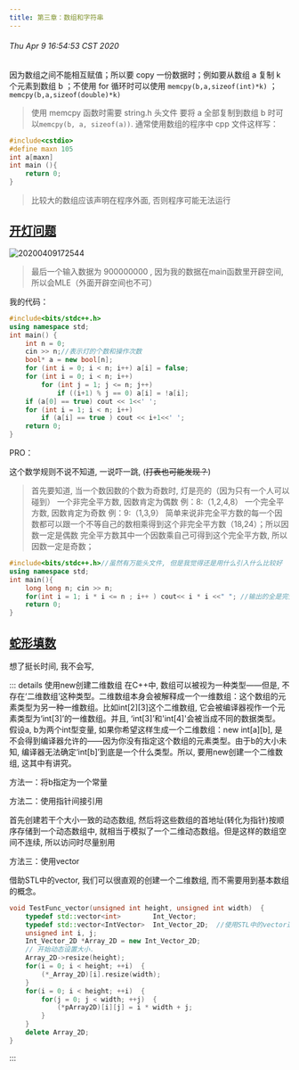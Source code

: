 ```yaml
---
title: 第三章：数组和字符串
---
```


###### Thu Apr 9 16:54:53 CST 2020

因为数组之间不能相互赋值；所以要 copy 一份数据时；例如要从数组 a 复制 k 个元素到数组 b ；不使用 for 循环时可以使用 
`memcpy(b,a,sizeof(int)*k)` ； `memcpy(b,a,sizeof(double)*k)` 

> 使用 memcpy 函数时需要 string.h 头文件 要将 a 全部复制到数组 b 时可以`memcpy(b, a, sizeof(a))`.
通常使用数组的程序中
cpp 文件这样写：

```cpp
#include<cstdio>
#define maxn 105
int a[maxn]
int main (){
    return 0;
}
```
>比较大的数组应该声明在程序外面, 否则程序可能无法运行

## [开灯问题](https://www.luogu.com.cn/problem/P1876)  

![20200409172544](https://raw.githubusercontent.com/fengwei2002/Pictures_02/master/img/20200409172544.png)
>最后一个输入数据为 900000000 , 因为我的数据在main函数里开辟空间, 所以会MLE（外面开辟空间也不可）

我的代码：
``` cpp
#include<bits/stdc++.h>
using namespace std;
int main() {
	int n = 0;
	cin >> n;//表示灯的个数和操作次数
	bool* a = new bool[n];
	for (int i = 0; i < n; i++) a[i] = false;
	for (int i = 0; i < n; i++)
		for (int j = 1; j <= n; j++)
			if ((i+1) % j == 0) a[i] = !a[i];
	if (a[0] == true) cout << 1<<' ';
	for (int i = 1; i < n; i++)
		if (a[i] == true ) cout << i+1<<' ';
	return 0;
}
```

PRO：

这个数学规则不说不知道, 一说吓一跳, (~~打表也可能发现？~~)

> 首先要知道, 当一个数因数的个数为奇数时, 灯是亮的（因为只有一个人可以碰到）
> 一个非完全平方数, 因数肯定为偶数 例：8:（1,2,4,8）
> 一个完全平方数, 因数肯定为奇数 例：9:（1,3,9）
> 简单来说非完全平方数的每一个因数都可以跟一个不等自己的数相乘得到这个非完全平方数（18,24）；所以因数一定是偶数
> 完全平方数其中一个因数乘自己可得到这个完全平方数, 所以因数一定是奇数；

``` cpp
#include<bits/stdc++.h>//虽然有万能头文件, 但是我觉得还是用什么引入什么比较好
using namespace std;
int main(){
    long long n; cin >> n;
    for(int i = 1; i * i <= n ; i++ ) cout<< i * i <<" "; //输出的全是完全平方数
    return 0;
}
```

## [蛇形填数](https://vjudge.net/problem/%E8%AE%A1%E8%92%9C%E5%AE%A2-T1410)

想了挺长时间, 我不会写, 

::: details 使用new创建二维数组
在C++中, 数组可以被视为一种类型——但是, 不存在‘二维数组’这种类型。二维数组本身会被解释成一个一维数组：这个数组的元素类型为另一种一维数组。比如int[2][3]这个二维数组, 它会被编译器视作一个元素类型为‘int[3]’的一维数组。并且, ‘int[3]’和'int[4]'会被当成不同的数据类型。
假设a, b为两个int型变量, 如果你希望这样生成一个二维数组：new int[a][b], 是不会得到编译器允许的——因为你没有指定这个数组的元素类型。由于b的大小未知, 编译器无法确定‘int[b]’到底是一个什么类型。所以, 要用new创建一个二维数组, 这其中有讲究。

方法一：将b指定为一个常量

方法二：使用指针间接引用

首先创建若干个大小一致的动态数组, 然后将这些数组的首地址(转化为指针)按顺序存储到一个动态数组中, 就相当于模拟了一个二维动态数组。但是这样的数组空间不连续, 所以访问时尽量别用

方法三：使用vector

借助STL中的vector, 我们可以很直观的创建一个二维数组, 而不需要用到基本数组的概念。
```cpp
void TestFunc_vector(unsigned int height, unsigned int width)  {  
    typedef std::vector<int>        Int_Vector;  
    typedef std::vector<IntVector>  Int_Vector_2D;  //使用STL中的vector进行定义
    unsigned int i, j;  
    Int_Vector_2D *Array_2D = new Int_Vector_2D;  
    // 开始动态设置大小.  
    Array_2D->resize(height);
    for(i = 0; i < height; ++i)  {
        (*_Array_2D)[i].resize(width);  
    }
    for(i = 0; i < height; ++i)  {
        for(j = 0; j < width; ++j)  {
            (*pArray2D)[i][j] = i * width + j;  
        }  
    }
    delete Array_2D;  
}  
```
:::



``` cpp

```




